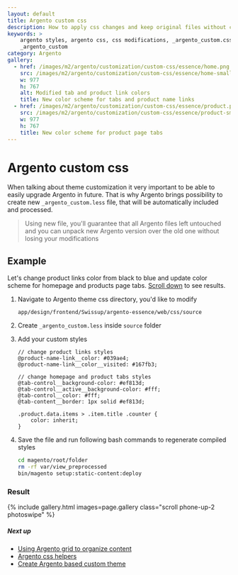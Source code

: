 ```yaml
---
layout: default
title: Argento custom css
description: How to apply css changes and keep original files without changes
keywords: >
    argento styles, argento css, css modifications, _argento_custom.css,
    _argento_custom
category: Argento
gallery:
  - href: /images/m2/argento/customization/custom-css/essence/home.png
    src: /images/m2/argento/customization/custom-css/essence/home-small.png
    w: 977
    h: 767
    alt: Modified tab and product link colors
    title: New color scheme for tabs and product name links
  - href: /images/m2/argento/customization/custom-css/essence/product.png
    src: /images/m2/argento/customization/custom-css/essence/product-small.png
    w: 977
    h: 767
    title: New color scheme for product page tabs
---
```


# Argento custom css

When talking about theme customization it very important to be able to easily
upgrade Argento in future. That is why Argento brings possibility to create new
`_argento_custom.less` file, that will be automatically included and processed.

> Using new file, you'll guarantee that all Argento files left untouched and
> you can unpack new Argento version over the old one without losing your
> modifications

## Example

Let's change product links color from black to blue and update color scheme for
homepage and products page tabs. [Scroll down](#result) to see results.

 1. Navigate to Argento theme css directory, you'd like to modify

    ```
    app/design/frontend/Swissup/argento-essence/web/css/source
    ```

 2. Create `_argento_custom.less` inside `source` folder
 3. Add your custom styles

    ```less
    // change product links styles
    @product-name-link__color: #039ae4;
    @product-name-link__color__visited: #167fb3;

    // change homepage and product tabs styles
    @tab-control__background-color: #ef813d;
    @tab-control__active__background-color: #fff;
    @tab-control__color: #fff;
    @tab-content__border: 1px solid #ef813d;

    .product.data.items > .item.title .counter {
        color: inherit;
    }
    ```

 4. Save the file and run following bash commands to regenerate compiled styles

    ```bash
    cd magento/root/folder
    rm -rf var/view_preprocessed
    bin/magento setup:static-content:deploy
    ```

### Result

{% include gallery.html images=page.gallery class="scroll phone-up-2 photoswipe" %}

##### Next up

- [Using Argento grid to organize content](/m2/argento/grid/)
- [Argento css helpers](/m2/argento/css-helpers/)
- [Create Argento based custom theme](/m2/argento/customization/custom-theme/)
